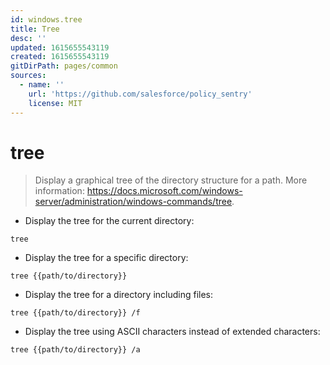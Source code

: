 ```yaml
---
id: windows.tree
title: Tree
desc: ''
updated: 1615655543119
created: 1615655543119
gitDirPath: pages/common
sources:
  - name: ''
    url: 'https://github.com/salesforce/policy_sentry'
    license: MIT
---
```

# tree

> Display a graphical tree of the directory structure for a path.
> More information: <https://docs.microsoft.com/windows-server/administration/windows-commands/tree>.

- Display the tree for the current directory:

`tree`

- Display the tree for a specific directory:

`tree {{path/to/directory}}`

- Display the tree for a directory including files:

`tree {{path/to/directory}} /f`

- Display the tree using ASCII characters instead of extended characters:

`tree {{path/to/directory}} /a`

